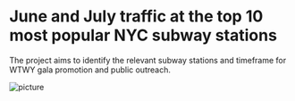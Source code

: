 # June and July traffic at the top 10 most popular NYC subway stations

The project aims to identify the relevant subway stations and timeframe for WTWY gala promotion and public outreach.

![picture](https://github.com/nkim500/Metis_Projects/blob/main/01_EDA_MTA/Unknown.png?raw=true)
